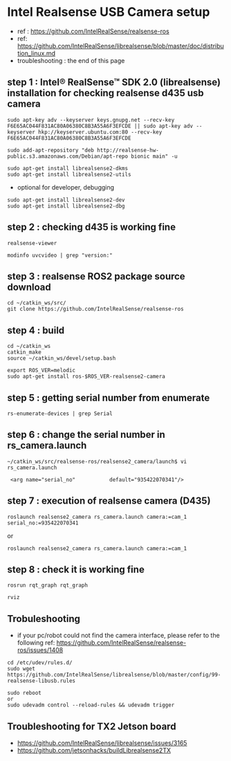 # Intel Realsense USB Camera setup

- ref : https://github.com/IntelRealSense/realsense-ros
- ref: https://github.com/IntelRealSense/librealsense/blob/master/doc/distribution_linux.md
- troubleshooting : the end of this page

## step 1 : Intel® RealSense™ SDK 2.0 (librealsense) installation for checking realsense d435 usb camera 

```
sudo apt-key adv --keyserver keys.gnupg.net --recv-key F6E65AC044F831AC80A06380C8B3A55A6F3EFCDE || sudo apt-key adv --keyserver hkp://keyserver.ubuntu.com:80 --recv-key F6E65AC044F831AC80A06380C8B3A55A6F3EFCDE

sudo add-apt-repository "deb http://realsense-hw-public.s3.amazonaws.com/Debian/apt-repo bionic main" -u

sudo apt-get install librealsense2-dkms
sudo apt-get install librealsense2-utils
```
- optional for developer, debugging
```
sudo apt-get install librealsense2-dev
sudo apt-get install librealsense2-dbg
```

## step 2 : checking d435 is working fine
```
realsense-viewer
```
```
modinfo uvcvideo | grep "version:"
```

## step 3 : realsense ROS2 package source download
```
cd ~/catkin_ws/src/
git clone https://github.com/IntelRealSense/realsense-ros
```

## step 4 : build
```
cd ~/catkin_ws
catkin_make
source ~/catkin_ws/devel/setup.bash
```
```
export ROS_VER=melodic 
sudo apt-get install ros-$ROS_VER-realsense2-camera
```

## step 5 : getting serial number from enumerate
```
rs-enumerate-devices | grep Serial
```


## step 6 : change the serial number in rs_camera.launch 
```
~/catkin_ws/src/realsense-ros/realsense2_camera/launch$ vi rs_camera.launch
```
```
 <arg name="serial_no"           default="935422070341"/>

```

## step 7 : execution of realsense camera (D435)
```
roslaunch realsense2_camera rs_camera.launch camera:=cam_1 serial_no:=935422070341
```
or
```
roslaunch realsense2_camera rs_camera.launch camera:=cam_1 
```

## step 8 : check it is working fine

```
rosrun rqt_graph rqt_graph
```
```
rviz
```

## Trobuleshooting

- if your pc/robot could not find the camera interface, please refer to the following
  ref: https://github.com/IntelRealSense/realsense-ros/issues/1408
```
cd /etc/udev/rules.d/ 
sudo wget https://github.com/IntelRealSense/librealsense/blob/master/config/99-realsense-libusb.rules

sudo reboot
or
sudo udevadm control --reload-rules && udevadm trigger
```
## Troubleshooting for TX2 Jetson board
- https://github.com/IntelRealSense/librealsense/issues/3165
- https://github.com/jetsonhacks/buildLibrealsense2TX

